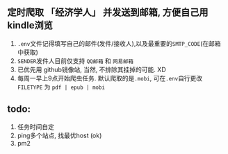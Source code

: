 ## 定时爬取 「经济学人」 并发送到邮箱, 方便自己用kindle浏览

1. `.env`文件记得填写自己的邮件(发件/接收人),以及最重要的`SMTP_CODE`(在邮箱中获取)
2. `SENDER`发件人目前仅支持 `QQ邮箱` 和 `网易邮箱`
3. 已优先用 github镜像站, 当然, 不排除其挂掉的可能. XD
4. 每周一早上9点开始爬虫任务. 默认爬取的是`.mobi`, 可在`.env`自行更改`FILETYPE` 为 `pdf | epub | mobi `


## todo:
1. 任务时间自定
2. ping多个站点, 找最优host (ok)
3. pm2